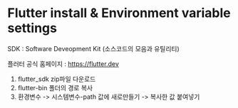 Flutter install & Environment variable settings
===================================================

SDK : Software Deveopment Kit (소스코드의 모음과 유틸리티)   
   
플러터 공식 홈페이지 : <https://flutter.dev>   
 
1. flutter_sdk zip파일 다운로드     
2. flutter-bin 폴더의 경로 복사      
3. 환경변수 -> 시스템변수-path 값에 새로만들기 -> 복사한 값 붙여넣기     
